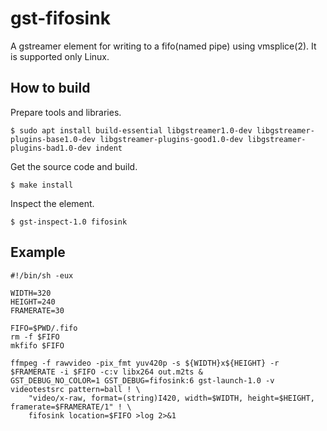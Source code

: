# gst-fifosink
A gstreamer element for writing to a fifo(named pipe) using vmsplice(2).
It is supported only Linux.

## How to build

Prepare tools and libraries.

```shell-session
$ sudo apt install build-essential libgstreamer1.0-dev libgstreamer-plugins-base1.0-dev libgstreamer-plugins-good1.0-dev libgstreamer-plugins-bad1.0-dev indent
```

Get the source code and build.
```shell-session
$ make install
```

Inspect the element.
```shell-session
$ gst-inspect-1.0 fifosink
```

## Example

```shell
#!/bin/sh -eux

WIDTH=320
HEIGHT=240
FRAMERATE=30

FIFO=$PWD/.fifo
rm -f $FIFO
mkfifo $FIFO

ffmpeg -f rawvideo -pix_fmt yuv420p -s ${WIDTH}x${HEIGHT} -r $FRAMERATE -i $FIFO -c:v libx264 out.m2ts &
GST_DEBUG_NO_COLOR=1 GST_DEBUG=fifosink:6 gst-launch-1.0 -v videotestsrc pattern=ball ! \
    "video/x-raw, format=(string)I420, width=$WIDTH, height=$HEIGHT, framerate=$FRAMERATE/1" ! \
    fifosink location=$FIFO >log 2>&1

```
